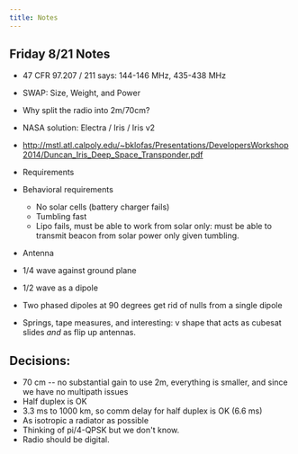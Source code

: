 ```yaml
---
title: Notes
---
```


## Friday 8/21 Notes

- 47 CFR 97.207 / 211 says:  144-146 MHz, 435-438 MHz
- SWAP: Size, Weight, and Power
- Why split the radio into 2m/70cm?
- NASA solution: Electra / Iris / Iris v2
- http://mstl.atl.calpoly.edu/~bklofas/Presentations/DevelopersWorkshop2014/Duncan_Iris_Deep_Space_Transponder.pdf
- Requirements

- Behavioral requirements
   - No solar cells (battery charger fails)
   - Tumbling fast
   - Lipo fails, must be able to work from solar only: must be able to transmit beacon from solar power only given tumbling.

- Antenna

- 1/4 wave against ground plane
- 1/2 wave as a dipole
- Two phased dipoles at 90 degrees get rid of nulls from a single dipole
- Springs, tape measures, and interesting: v shape that acts as cubesat slides *and* as flip up antennas.


## Decisions:

- 70 cm -- no substantial gain to use 2m, everything is smaller, and since we have no multipath issues
- Half duplex is OK
- 3.3 ms to 1000 km, so comm delay for half duplex is OK (6.6 ms)
- As isotropic a radiator as possible
- Thinking of pi/4-QPSK but we don't know.
- Radio should be digital.
